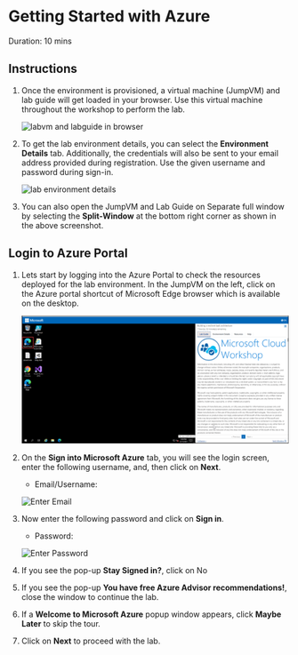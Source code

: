 # Getting Started with Azure 

Duration: 10 mins

## Instructions

1. Once the environment is provisioned, a virtual machine (JumpVM) and lab guide will get loaded in your browser. Use this virtual machine throughout the workshop to perform the lab.

   ![](images/labvm-labguide.png "labvm and labguide in browser")

2. To get the lab environment details, you can select the **Environment Details** tab. Additionally, the credentials will also be sent to your email address provided during registration. Use the given username and password during sign-in.

   ![](images/lab-environment-details.png "lab environment details")

3. You can also open the JumpVM and Lab Guide on Separate full window by selecting the **Split-Window** at the bottom right corner as shown in the above screenshot.


## Login to Azure Portal

1. Lets start by logging into the Azure Portal to check the resources deployed for the lab environment. In the JumpVM on the left, click on the Azure portal shortcut of Microsoft Edge browser which is available on the desktop.

   ![](images/labvm-labguide.1.png)

6. On the **Sign into Microsoft Azure** tab, you will see the login screen, enter the following username, and, then click on **Next**.

   * Email/Username: <inject key="AzureAdUserEmail"></inject>

   ![](images/azure-login-enter-email.png "Enter Email")

7. Now enter the following password and click on **Sign in**. 

   * Password: <inject key="AzureAdUserPassword"></inject>

   ![](images/azure-login-enter-password1.png "Enter Password")

8. If you see the pop-up **Stay Signed in?**, click on No

9. If you see the pop-up **You have free Azure Advisor recommendations!**, close the window to continue the lab.

10. If a **Welcome to Microsoft Azure** popup window appears, click **Maybe Later** to skip the tour.

11. Click on **Next** to proceed with the lab.
  
